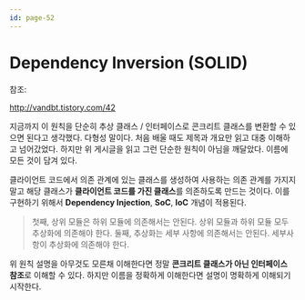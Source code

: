 ```yaml
---
id: page-52
---
```

# Dependency Inversion (SOLI**D**)

참조:

http://vandbt.tistory.com/42

지금까지 이 원칙을 단순히 추상 클래스 / 인터페이스로 콘크리트 클래스를 변환할 수 있으면 된다고 생각했다.
다형성 말이다. 처음 배울 때도 제목과 개요만 읽고 대충 이해하고 넘어갔었다.
하지만 위 게시글을 읽고 그런 단순한 원칙이 아님을 깨달았다. 이름에 모든 것이 담겨 있다.

클라이언트 코드에서 의존 관계에 있는 클래스를 생성하여 사용하는 의존 관계를 가지지 말고
해당 클래스가 **클라이언트 코드를 가진 클래스**를 의존하도록 만드는 것이다.
이를 구현하기 위해서 **Dependency Injection**, **SoC**, **IoC** 개념이 적용된다.

>첫째, 상위 모듈은 하위 모듈에 의존해서는 안된다. 상위 모듈과 하위 모듈 모두 추상화에 의존해야 한다.
>둘째, 추상화는 세부 사항에 의존해서는 안된다. 세부사항이 추상화에 의존해야 한다.

위 원칙 설명을 아무것도 모른채 이해한다면 정말 **콘크리트 클래스가 아닌 인터페이스 참조**로 이해할 수 있다.
하지만 이름을 정확하게 이해한다면 설명이 명확하게 이해되기 시작한다.
